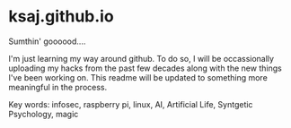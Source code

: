 # ksaj.github.io
Sumthin' goooood....

I'm just learning my way around github. To do so, I will be occassionally uploading my hacks from the past few decades along with the new things I've been working on. This readme will be updated to something more meaningful in the process.

Key words: infosec, raspberry pi, linux, AI, Artificial Life, Syntgetic Psychology, magic

